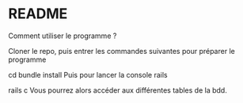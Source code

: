 # README
Comment utiliser le programme ?

Cloner le repo, puis entrer les commandes suivantes pour préparer le programme

cd
bundle install
Puis pour lancer la console rails

rails c
Vous pourrez alors accéder aux différentes tables de la bdd.
